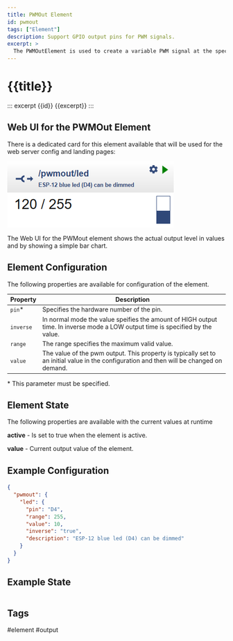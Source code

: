 ```yaml
---
title: PWMOut Element
id: pwmout
tags: ["Element"]
description: Support GPIO output pins for PWM signals.
excerpt: >
  The PWMOutElement is used to create a variable PWM signal at the specified output pin. This can be used to drive a LED or a servo motor.
---
```


# {{title}}

::: excerpt {{id}}
{{excerpt}}
:::


## Web UI for the PWMOut Element

There is a dedicated card for this element available that will be used for the web server config and landing pages:

![PWMOut Web UI](/elements/pwmoutui.png)

The Web UI for the PWMout element shows the actual output level in values and by showing a simple bar chart.


## Element Configuration

The following properties are available for configuration of the element.

<object data="/element.svg?pwmout" type="image/svg+xml"></object>

| Property  | Description |
| ---       | --- |
| `pin`*    | Specifies the hardware number of the pin.
| `inverse` | In normal mode the value speifies the amount of HIGH output time. In inverse mode a LOW output time is specified by the value.
| `range`   | The range specifies the maximum valid value.
| `value`   | The value of the pwm output. This property is typically set to an initial value in the configuration and then will be changed on demand.

\* This parameter must be specified.

## Element State

The following properties are available with the current values at runtime

<object data="/element.svg?pwmout" type="image/svg+xml"></object>

**active** - Is set to true when the element is active.

**value** - Current output value of the element.

## Example Configuration

``` json
{
  "pwmout": {
    "led": {
      "pin": "D4",
      "range": 255,
      "value": 10,
      "inverse": "true",
      "description": "ESP-12 blue led (D4) can be dimmed"
    }
  }
}
```

<!-- http://devdevice/$board/pwmout/led?value=0
http://devdevice/$board/pwmout/led?value=100
http://devdevice/$board/pwmout/led?value=255 -->


## Example State

``` json
```

## Tags
#element #output
